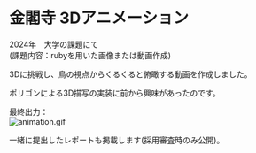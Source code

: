 # 金閣寺 3Dアニメーション

2024年　大学の課題にて<br>
(課題内容：rubyを用いた画像または動画作成)

3Dに挑戦し、鳥の視点からくるくると俯瞰する動画を作成しました。

ポリゴンによる3D描写の実装に前から興味があったのです。

最終出力：<br>
![animation.gif](https://raw.githubusercontent.com/zakky-daily/3d-kinkakuji-temple/refs/heads/main/animation.gif)

一緒に提出したレポートも掲載します(採用審査時のみ公開)。
